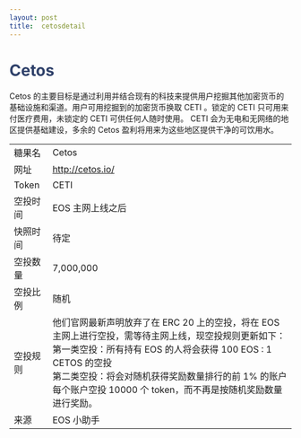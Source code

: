 ```yaml
---
layout: post
title:  cetosdetail
---
```


<h1 style="color: #2F416A">Cetos</h1>
<p>
Cetos 的主要目标是通过利用并结合现有的科技来提供用户挖掘其他加密货币的基础设施和渠道。用户可用挖掘到的加密货币换取 CETI 。锁定的 CETI 只可用来付医疗费用，未锁定的 CETI 可供任何人随时使用。 CETI 会为无电和无网络的地区提供基础建设，多余的 Cetos 盈利将用来为这些地区提供干净的可饮用水。
</p>

<table class="center">
  <tbody>
    <tr>
        <td class="tablehalf">糖果名</td>
        <td class="tablehalf">Cetos</td>
    </tr>
    <tr>
        <td>网址</td>
        <td><a href="http://cetos.io/" target="_blank">http://cetos.io/</a></td>
    </tr>
    <tr>
        <td>Token</td>
        <td>CETI</td>
    </tr>
    <tr>
        <td>空投时间</td>
        <td>EOS 主网上线之后</td>
    </tr>
    <tr>
        <td>快照时间</td>
        <td>待定</td>
    </tr>
    <tr>
        <td>空投数量</td>
        <td>7,000,000</td>
    </tr>
    <tr>
        <td>空投比例</td>
        <td>          
         随机
        </td>
    </tr>
    <tr>
        <td>空投规则</td>
        <td>
他们官网最新声明放弃了在 ERC 20 上的空投，将在 EOS 主网上进行空投，需等待主网上线，现空投规则更新如下：<br/>
第一类空投：所有持有 EOS 的人将会获得 100 EOS : 1 CETOS 的空投<br/>
第二类空投：将会对随机获得奖励数量排行的前 1% 的账户每个账户空投 10000 个 token，而不再是按随机奖励数量进行奖励。
        </td>
    </tr>
     <tr>
        <td>来源</td>
        <td>EOS 小助手</td>
    </tr>
  </tbody>
</table>